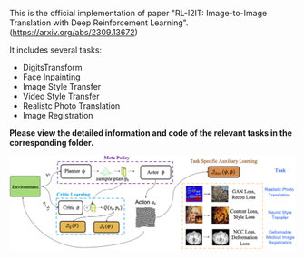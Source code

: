 This is the official implementation of paper "RL-I2IT: Image-to-Image Translation with Deep Reinforcement Learning". (https://arxiv.org/abs/2309.13672)

It includes several tasks:
* DigitsTransform
* Face Inpainting
* Image Style Transfer
* Video Style Transfer
* Realistc Photo Translation
* Image Registration

**Please view the detailed information and code of the relevant tasks in the corresponding folder.**

![i2itintro](../Figures/ovpami.png)

